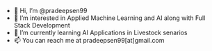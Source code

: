 - 👋 Hi, I’m @pradeepsen99
- 👀 I’m interested in Applied Machine Learning and AI along with Full Stack Development
- 🌱 I’m currently learning AI Applications in Livestock senarios
- 📫 You can reach me at pradeepsen99[at]gmail.com

<!---
pradeepsen99/pradeepsen99 is a ✨ special ✨ repository because its `README.md` (this file) appears on your GitHub profile.
You can click the Preview link to take a look at your changes.
--->

